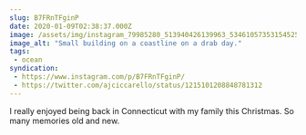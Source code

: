 ```yaml
---
slug: B7FRnTFginP
date: 2020-01-09T02:38:37.000Z
image: /assets/img/instagram_79985280_513940426139963_5346105735315452548_n_17879401795494422.jpg
image_alt: "Small building on a coastline on a drab day."
tags:
 - ocean
syndication:
 - https://www.instagram.com/p/B7FRnTFginP/
 - https://twitter.com/ajciccarello/status/1215101208848781312
---
```


I really enjoyed being back in Connecticut with my family this Christmas. So many memories old and new.
